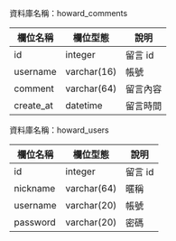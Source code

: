 資料庫名稱：howard_comments

| 欄位名稱 | 欄位型態 | 說明 |
|----------|----------|------|
|  id  |    integer      | 留言 id     |
|username|varchar(16)|帳號|
|comment|varchar(64)|留言內容|
|	create_at|datetime|留言時間|

資料庫名稱：howard_users

| 欄位名稱 | 欄位型態 | 說明 |
|----------|----------|------|
|  id  |    integer      | 留言 id     |
|nickname|varchar(64)|暱稱|
|username|varchar(20)|帳號|
|password|varchar(20)|密碼|
